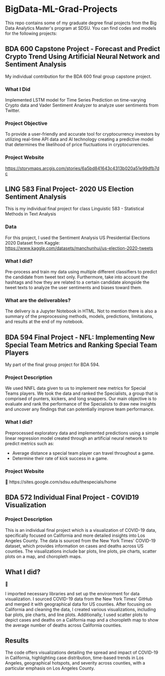 # BigData-ML-Grad-Projects
This repo contains some of my graduate degree final projects from the Big Data Analytics Master's program at SDSU. You can find codes and models for the following projects:

<h2>BDA 600 Capstone Project - Forecast and Predict Crypto Trend Using Artificial Neural Network and Sentiment Analysis</h2>

My individual contribution for the BDA 600 final group capstone project.

<h3>What I Did</h3>

Implemented LSTM model for Time Series Prediction on time-varying Crypto data and Vader Sentiment Analyzer to analyze user sentiments from Twitter.

<h3>Project Objective</h3>

To provide a user-friendly and accurate tool for cryptocurrency investors by utilizing real-time API data and AI technology creating a predictive model that determines the likelihood of price fluctuations in cryptocurrencies.

<h3>Project Website</h3>

https://storymaps.arcgis.com/stories/6a5bd841643c4313b020a51e99dfb7dc

<h2>LING 583 Final Project- 2020 US Election Sentiment Analysis</h2>

This is my individual final project for class Linguistic 583 - Statistical Methods in Text Analysis

<h3>Data</h3>

For this project, I used the Sentiment Analysis US Presidential Elections 2020 Dataset from Kaggle: https://www.kaggle.com/datasets/manchunhui/us-election-2020-tweets

<h3>What I did?</h3>

Pre-process and train my data using multiple different classifiers to predict the candidate from tweet text only. Furthermore, take into account the hashtags and how they are related to a certain candidate alongside the tweet texts to analyze the user sentiments and biases toward them.

<h3>What are the deliverables?</h3>

The delivery is a Jupyter Notebook in HTML. Not to mention there is also a summary of the preprocessing methods, models, predictions, limitations, and results at the end of my notebook.

<h2>BDA 594 Final Project - NFL: Implementing New Special Team Metrics and Ranking Special Team Players</h2>

My part of the final group project for BDA 594.

<h3>Project Description</h3>

We used NNFL data given to us to implement new metrics for Special Teams players. We took the data and ranked the Specialists, a group that is comprised of punters, kickers, and long snappers. Our main objective is to evaluate and rank the performance of the Specialists to draw new insights and uncover any findings that can potentially improve team performance.

<h3>What I did?</h3>

Preprocessed exploratory data and implemented predictions using a simple linear regression model created through an artificial neural network to predict metrics such as:

- Average distance a special team player can travel throughout a game.
- Determine their rate of kick success in a game.

<h3>Project Website</h3>
https://sites.google.com/sdsu.edu/thespecials/home

<h2>BDA 572 Individual Final Project - COVID19 Visualization </h2>

<h3>Project Description</h3>

This is an individual final project which is a visualization of COVID-19 data, specifically focused on California and more detailed insights into Los Angeles County. The data is sourced from the New York Times' COVID-19 dataset, which provides information on cases and deaths across US counties. The visualizations include bar plots, line plots, pie charts, scatter plots on a map, and choropleth maps.

<h2>What I did?</h2>

I imported necessary libraries and set up the environment for data visualization. I sourced COVID-19 data from the New York Times' GitHub and merged it with geographical data for US counties. After focusing on California and cleaning the data, I created various visualizations, including bar plots, pie charts, and line plots. Additionally, I used scatter plots to depict cases and deaths on a California map and a choropleth map to show the average number of deaths across California counties.

<h2>Results</h2>

The code offers visualizations detailing the spread and impact of COVID-19 in California, highlighting case distribution, time-based trends in Los Angeles, geographical hotspots, and severity across counties, with a particular emphasis on Los Angeles County.

